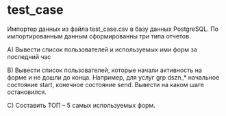 # test_case

Импортер данных из файла test_case.csv в базу данных PostgreSQL.
По импортированным данным сформированны три типа отчетов.

А) Вывести список пользователей и используемых ими форм за последний час

B) Вывести список пользователей, которые начали активность на форме и не дошли до конца. Например, для услуг grp dszn_* начальное состояние start, конечное состояние send. Вывести на каком шаге остановился.

C) Составить ТОП – 5 самых используемых форм.
